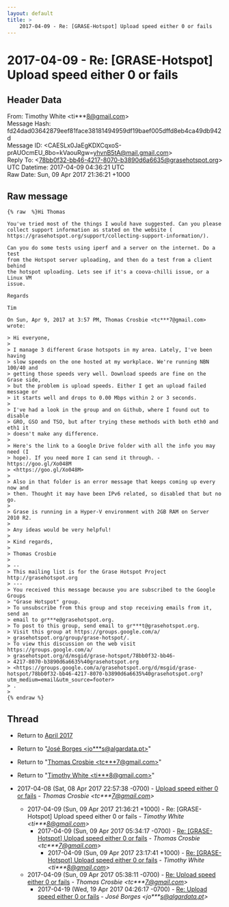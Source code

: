 ```yaml
---
layout: default
title: >
    2017-04-09 - Re: [GRASE-Hotspot] Upload speed either 0 or fails
---
```


# 2017-04-09 - Re: [GRASE-Hotspot] Upload speed either 0 or fails

## Header Data

From: Timothy White \<ti***8@gmail.com\><br>
Message Hash: fd24dad03642879eef81face38181494959df19baef005dffd8eb4ca49db942d<br>
Message ID: \<CAESLx0JaEgKDXCqxoS-prAUOcmEU_8bo=kVaouRgw=yhvnB5tA@mail.gmail.com\><br>
Reply To: \<78bb0f32-bb46-4217-8070-b3890d6a6635@grasehotspot.org\><br>
UTC Datetime: 2017-04-09 04:36:21 UTC<br>
Raw Date: Sun, 09 Apr 2017 21:36:21 +1000<br>

## Raw message

```
{% raw  %}Hi Thomas

You've tried most of the things I would have suggested. Can you please
collect support information as stated on the website (
https://grasehotspot.org/support/collecting-support-information/).

Can you do some tests using iperf and a server on the internet. Do a test
from the Hotspot server uploading, and then do a test from a client behind
the hotspot uploading. Lets see if it's a coova-chilli issue, or a Linux VM
issue.

Regards

Tim

On Sun, Apr 9, 2017 at 3:57 PM, Thomas Crosbie <tc***7@gmail.com> wrote:

> Hi everyone,
>
> I manage 3 different Grase hotspots in my area. Lately, I've been having
> slow speeds on the one hosted at my workplace. We're running NBN 100/40 and
> getting those speeds very well. Download speeds are fine on the Grase side,
> but the problem is upload speeds. Either I get an upload failed message or
> it starts well and drops to 0.00 Mbps within 2 or 3 seconds.
>
> I've had a look in the group and on Github, where I found out to disable
> GRO, GSO and TSO, but after trying these methods with both eth0 and eth1 it
> doesn't make any difference.
>
> Here's the link to a Google Drive folder with all the info you may need (I
> hope). If you need more I can send it through. - https://goo.gl/Xo048M
> <https://goo.gl/Xo048M>
>
> Also in that folder is an error message that keeps coming up every now and
> then. Thought it may have been IPv6 related, so disabled that but no go.
>
> Grase is running in a Hyper-V environment with 2GB RAM on Server 2010 R2.
>
> Any ideas would be very helpful!
>
> Kind regards,
>
> Thomas Crosbie
>
> --
> This mailing list is for the Grase Hotspot Project http://grasehotspot.org
> ---
> You received this message because you are subscribed to the Google Groups
> "Grase Hotspot" group.
> To unsubscribe from this group and stop receiving emails from it, send an
> email to gr***e@grasehotspot.org.
> To post to this group, send email to gr***t@grasehotspot.org.
> Visit this group at https://groups.google.com/a/
> grasehotspot.org/group/grase-hotspot/.
> To view this discussion on the web visit https://groups.google.com/a/
> grasehotspot.org/d/msgid/grase-hotspot/78bb0f32-bb46-
> 4217-8070-b3890d6a6635%40grasehotspot.org
> <https://groups.google.com/a/grasehotspot.org/d/msgid/grase-hotspot/78bb0f32-bb46-4217-8070-b3890d6a6635%40grasehotspot.org?utm_medium=email&utm_source=footer>
> .
>
{% endraw %}
```

## Thread

+ Return to [April 2017](/archive/2017/04)

+ Return to "[José Borges <jo***s<span>@</span>algardata.pt>](/authors/jo___s_at_algardata_pt)"
+ Return to "[Thomas Crosbie <tc***7<span>@</span>gmail.com>](/authors/tc___7_at_gmail_com)"
+ Return to "[Timothy White <ti***8<span>@</span>gmail.com>](/authors/ti___8_at_gmail_com)"

+ 2017-04-08 (Sat, 08 Apr 2017 22:57:38 -0700) - [Upload speed either 0 or fails](/archive/2017/04/fcd6189788e52d7bccae8a8d629feefed15a434f2802c567d6191443abb008d4) - _Thomas Crosbie \<tc***7@gmail.com\>_
  + 2017-04-09 (Sun, 09 Apr 2017 21:36:21 +1000) - Re: [GRASE-Hotspot] Upload speed either 0 or fails - _Timothy White \<ti***8@gmail.com\>_
    + 2017-04-09 (Sun, 09 Apr 2017 05:34:17 -0700) - [Re: [GRASE-Hotspot] Upload speed either 0 or fails](/archive/2017/04/e7fff0e57c9341c3327e32eea669c2af18d0f6f1e1dbd4b13dd6dea180e85109) - _Thomas Crosbie \<tc***7@gmail.com\>_
      + 2017-04-09 (Sun, 09 Apr 2017 23:17:41 +1000) - [Re: [GRASE-Hotspot] Upload speed either 0 or fails](/archive/2017/04/d5be7669cc12c04fc8da18ce0079780bdaaa294a694d5e2f04d9a2d6aa5f9aa7) - _Timothy White \<ti***8@gmail.com\>_
  + 2017-04-09 (Sun, 09 Apr 2017 05:38:11 -0700) - [Re: Upload speed either 0 or fails](/archive/2017/04/f2249aa87cd10c7b40aa48ea5c0245cc234e93b5d4edbb8b80f075488d038ff6) - _Thomas Crosbie \<tc***7@gmail.com\>_
    + 2017-04-19 (Wed, 19 Apr 2017 04:26:17 -0700) - [Re: Upload speed either 0 or fails](/archive/2017/04/e10fb693dcc9c4c663d96ec4016612151cd502aaa2ae58f3bddf2694d4a98b20) - _José Borges \<jo***s@algardata.pt\>_

